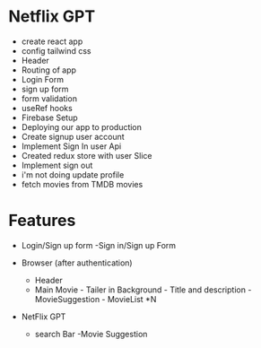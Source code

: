 # Netflix GPT
- create react app
- config tailwind css
- Header
- Routing of app
- Login Form
- sign up form
- form validation
- useRef hooks
- Firebase Setup
- Deploying our app to production
- Create signup user account
- Implement Sign In user Api 
- Created redux store with user Slice
- Implement sign out
- i'm not doing update profile
- fetch movies from TMDB movies


# Features
- Login/Sign up form
   -Sign in/Sign up Form

- Browser (after authentication)
   - Header
   - Main Movie
         - Tailer in Background
         - Title and description
         - MovieSuggestion
             - MovieList *N

- NetFlix GPT
  - search Bar
  -Movie Suggestion
